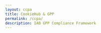 ```yaml
---
layout: ccpa
title: CookieHub & GPP
permalink: /ccpa/
description: IAB GPP Compliance Framework
---
```


